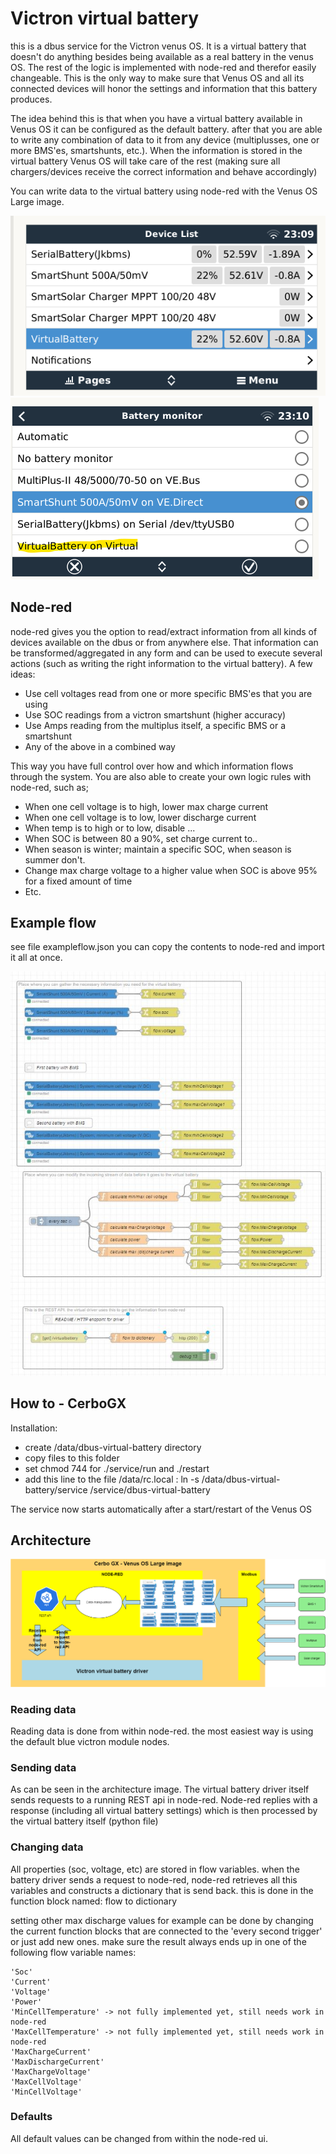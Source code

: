 # Victron virtual battery

this is a dbus service for the Victron venus OS. It is a virtual battery that doesn't do anything besides being available as a real battery in the venus OS. The rest of the logic is implemented with node-red and therefor easily changeable. This is the only way to make sure that Venus OS and all its connected devices will honor the settings and information that this battery produces.

The idea behind this is that when you have a virtual battery available in Venus OS it can be configured as the default battery. after that you are able to write any combination of data to it from any device (multiplusses, one or more BMS'es, smartshunts, etc.). When the information is stored in the virtual battery Venus OS will take care of the rest (making sure all chargers/devices receive the correct information and behave accordingly) 

You can write data to the virtual battery using node-red with the Venus OS Large image. 

![screenshot of virtual battery in venus os](https://github.com/arrow1800/Victron-VirtualBattery/blob/main/img/virtualbattery-screenshot.png)
![screenshot of virtual battery in venus os](https://github.com/arrow1800/Victron-VirtualBattery/blob/main/img/virtualbattery-screenshot1.png)

## Node-red

node-red gives you the option to read/extract information from all kinds of devices available on the dbus or from anywhere else. That information can be transformed/aggregated in any form and can be used to execute several actions (such as writing the right information to the virtual battery). A few ideas:

- Use cell voltages read from one or more specific BMS'es that you are using
- Use SOC readings from a victron smartshunt (higher accuracy)
- Use Amps reading from the multiplus itself, a specific BMS or a smartshunt
- Any of the above in a combined way

This way you have full control over how and which information flows through the system. You are also able to create your own logic rules with node-red, such as; 

- When one cell voltage is to high, lower max charge current
- When one cell voltage is to low, lower discharge current
- When temp is to high or to low, disable ... 
- When SOC is between 80 a 90%, set charge current to..
- When season is winter; maintain a specific SOC, when season is summer don't.
- Change max charge voltage to a higher value when SOC is above 95% for a fixed amount of time
- Etc.

## Example flow

see file exampleflow.json you can copy the contents to node-red and import it all at once.

![screenshot of node-red flow](https://github.com/arrow1800/Victron-VirtualBattery/blob/main/img/node-red-screenshot.png)

## How to - CerboGX

Installation:
- create /data/dbus-virtual-battery directory
- copy files to this folder
- set chmod 744 for ./service/run and ./restart
- add this line to the file /data/rc.local : ln -s /data/dbus-virtual-battery/service /service/dbus-virtual-battery 


The service now starts automatically after a start/restart of the Venus OS

## Architecture

![virtual battery architecture](https://github.com/arrow1800/Victron-VirtualBattery/blob/main/img/architecture.png)

### Reading data

Reading data is done from within node-red. the most easiest way is using the default blue victron module nodes. 

### Sending data 

As can be seen in the architecture image. The virtual battery driver itself sends requests to a running REST api in node-red. Node-red replies with a response (including all virtual battery settings) which is then processed by the virtual battery itself (python file)

### Changing data

All properties (soc, voltage, etc) are stored in flow variables. when the battery driver sends a request to node-red, node-red retrieves all this variables and constructs a dictionary that is send back. this is done in the function block named: flow to dictionary

setting other max discharge values for example can be done by changing the current function blocks that are connected to the 'every second trigger' or just add new ones. make sure the result always ends up in one of the following flow variable names:

```
'Soc'
'Current'
'Voltage'
'Power'
'MinCellTemperature' -> not fully implemented yet, still needs work in node-red
'MaxCellTemperature' -> not fully implemented yet, still needs work in node-red
'MaxChargeCurrent'
'MaxDischargeCurrent'
'MaxChargeVoltage'
'MaxCellVoltage'
'MinCellVoltage'
```

### Defaults

All default values can be changed from within the node-red ui. 


